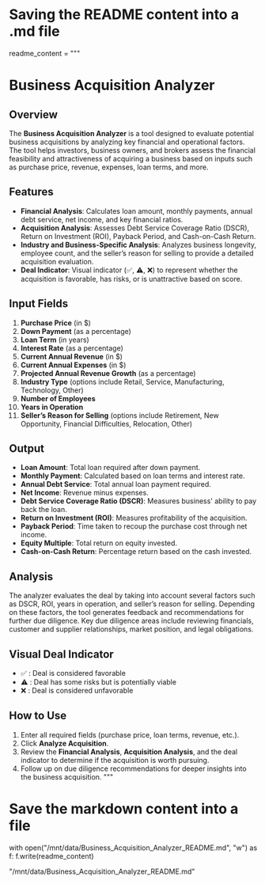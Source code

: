 # Saving the README content into a .md file
readme_content = """
# Business Acquisition Analyzer

## Overview
The **Business Acquisition Analyzer** is a tool designed to evaluate potential business acquisitions by analyzing key financial and operational factors. The tool helps investors, business owners, and brokers assess the financial feasibility and attractiveness of acquiring a business based on inputs such as purchase price, revenue, expenses, loan terms, and more.

## Features
- **Financial Analysis**: Calculates loan amount, monthly payments, annual debt service, net income, and key financial ratios.
- **Acquisition Analysis**: Assesses Debt Service Coverage Ratio (DSCR), Return on Investment (ROI), Payback Period, and Cash-on-Cash Return.
- **Industry and Business-Specific Analysis**: Analyzes business longevity, employee count, and the seller’s reason for selling to provide a detailed acquisition evaluation.
- **Deal Indicator**: Visual indicator (✅, ⚠️, ❌) to represent whether the acquisition is favorable, has risks, or is unattractive based on score.

## Input Fields
1. **Purchase Price** (in $)
2. **Down Payment** (as a percentage)
3. **Loan Term** (in years)
4. **Interest Rate** (as a percentage)
5. **Current Annual Revenue** (in $)
6. **Current Annual Expenses** (in $)
7. **Projected Annual Revenue Growth** (as a percentage)
8. **Industry Type** (options include Retail, Service, Manufacturing, Technology, Other)
9. **Number of Employees**
10. **Years in Operation**
11. **Seller’s Reason for Selling** (options include Retirement, New Opportunity, Financial Difficulties, Relocation, Other)

## Output
- **Loan Amount**: Total loan required after down payment.
- **Monthly Payment**: Calculated based on loan terms and interest rate.
- **Annual Debt Service**: Total annual loan payment required.
- **Net Income**: Revenue minus expenses.
- **Debt Service Coverage Ratio (DSCR)**: Measures business' ability to pay back the loan.
- **Return on Investment (ROI)**: Measures profitability of the acquisition.
- **Payback Period**: Time taken to recoup the purchase cost through net income.
- **Equity Multiple**: Total return on equity invested.
- **Cash-on-Cash Return**: Percentage return based on the cash invested.

## Analysis
The analyzer evaluates the deal by taking into account several factors such as DSCR, ROI, years in operation, and seller’s reason for selling. Depending on these factors, the tool generates feedback and recommendations for further due diligence. Key due diligence areas include reviewing financials, customer and supplier relationships, market position, and legal obligations.

## Visual Deal Indicator
- ✅ : Deal is considered favorable
- ⚠️ : Deal has some risks but is potentially viable
- ❌ : Deal is considered unfavorable

## How to Use
1. Enter all required fields (purchase price, loan terms, revenue, etc.).
2. Click **Analyze Acquisition**.
3. Review the **Financial Analysis**, **Acquisition Analysis**, and the deal indicator to determine if the acquisition is worth pursuing.
4. Follow up on due diligence recommendations for deeper insights into the business acquisition.
"""

# Save the markdown content into a file
with open("/mnt/data/Business_Acquisition_Analyzer_README.md", "w") as f:
    f.write(readme_content)

"/mnt/data/Business_Acquisition_Analyzer_README.md"
